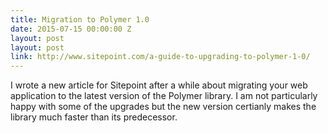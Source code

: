 ```yaml
---
title: Migration to Polymer 1.0
date: 2015-07-15 00:00:00 Z
layout: post
layout: post
link: http://www.sitepoint.com/a-guide-to-upgrading-to-polymer-1-0/
---
```


I wrote a new article for Sitepoint after a while about migrating your web application to the latest version of the Polymer
library. I am not particularly happy with some of the upgrades but the new version certianly makes the library much faster 
than its predecessor.